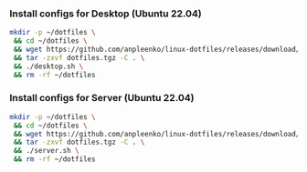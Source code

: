 ### Install configs for Desktop (Ubuntu 22.04)

```bash
mkdir -p ~/dotfiles \
 && cd ~/dotfiles \
 && wget https://github.com/anpleenko/linux-dotfiles/releases/download/v04-05-2024-20h-09m-39s/dotfiles.tgz \
 && tar -zxvf dotfiles.tgz -C . \
 && ./desktop.sh \
 && rm -rf ~/dotfiles
```

### Install configs for Server (Ubuntu 22.04)

```bash
mkdir -p ~/dotfiles \
 && cd ~/dotfiles \
 && wget https://github.com/anpleenko/linux-dotfiles/releases/download/v04-05-2024-20h-09m-39s/dotfiles.tgz \
 && tar -zxvf dotfiles.tgz -C . \
 && ./server.sh \
 && rm -rf ~/dotfiles
```
